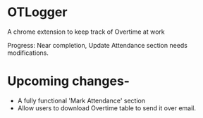 # OTLogger
A chrome extension to keep track of Overtime at work

Progress: Near completion, Update Attendance section needs modifications.

# Upcoming changes-
- A fully functional 'Mark Attendance' section
- Allow users to download Overtime table to send it over email. 